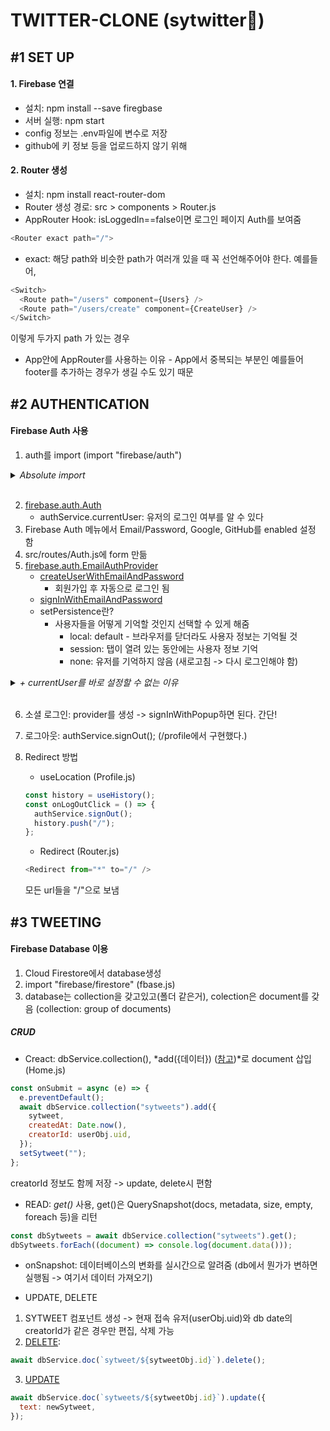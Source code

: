# TWITTER-CLONE (sytwitter:hatched_chick:)

## #1 SET UP

#### 1. Firebase 연결

- 설치: npm install --save firegbase
- 서버 실행: npm start
- config 정보는 .env파일에 변수로 저장
- github에 키 정보 등을 업로드하지 않기 위해

#### 2. Router 생성

- 설치: npm install react-router-dom
- Router 생성 경로: src > components > Router.js
- AppRouter Hook: isLoggedIn==false이면 로그인 페이지 Auth를 보여줌

```js
<Router exact path="/">
```

- exact: 해당 path와 비슷한 path가 여러개 있을 때 꼭 선언해주어야 한다.
  예를들어,

```js
<Switch>
  <Route path="/users" component={Users} />
  <Route path="/users/create" component={CreateUser} />
</Switch>
```

이렇게 두가지 path 가 있는 경우

- App안에 AppRouter를 사용하는 이유 - App에서 중복되는 부분인 예를들어 footer를 추가하는 경우가 생길 수도 있기 때문

## #2 AUTHENTICATION

#### Firebase Auth 사용

1. auth를 import (import "firebase/auth")

<details>
<summary><i>Absolute import</i></summary>

- 절대 경로로 import 할 수 있다.
- jsconfig.json 파일 생성

```js
{
  "compilerOptions": {
    "baseUrl": "src"
  },
  "include": ["src"]
}
```

</details>
<br/>

2. [firebase.auth.Auth](https://firebase.google.com/docs/reference/js/firebase.auth.Auth)
   - authService.currentUser: 유저의 로그인 여부를 알 수 있다
3. Firebase Auth 메뉴에서 Email/Password, Google, GitHub를 enabled 설정 함
4. src/routes/Auth.js에 form 만듦
5. [firebase.auth.EmailAuthProvider](https://firebase.google.com/docs/reference/js/firebase.auth.EmailAuthProvider)
   - [createUserWithEmailAndPassword](https://firebase.google.com/docs/reference/js/firebase.auth.Auth#createuserwithemailandpassword)
     - 회원가입 후 자동으로 로그인 됨
   - [signInWithEmailAndPassword](https://firebase.google.com/docs/reference/js/firebase.auth.Auth#signinwithemailandpassword)
   - setPersistence란?
     - 사용자들을 어떻게 기억할 것인지 선택할 수 있게 해줌
       - local: default - 브라우저를 닫더라도 사용자 정보는 기억될 것
       - session: 탭이 열려 있는 동안에는 사용자 정보 기억
       - none: 유저를 기억하지 않음 (새로고침 -> 다시 로그인해야 함)

<details>
<summary><i>+ currentUser를 바로 설정할 수 없는 이유</i></summary>

- currentUser를 다음과 같이 설정하면 isLoggedIn값이 계속 null값이 된다.

```js
const [isLoggedIn, setIsLoggedIn] = useState(authService.currentUser);
```

- 2초간 한번씩 currentUser를 콘솔로 찍어보면 약 4초 이 후에 user값이 들어오는 것을 확일할 수 있다.
- 따라서 bool타입의 변수(init)를 선언하고(isLoading과 비슷한 역할), componetnDidMount의 기능을 하는 userEffect에서 onAuthStateChanged를 사용하여 user 상태가 있으면 페이지를 로딩한다.
- onAuthStateChanged: observer로 유저 상태가 변할 때 실행된다.
</details>
<br/>

6. 소셜 로그인: provider를 생성 -> signInWithPopup하면 된다. 간단!

7. 로그아웃: authService.signOut(); (/profile에서 구현했다.)
8. Redirect 방법
   - useLocation (Profile.js)
   ```js
   const history = useHistory();
   const onLogOutClick = () => {
     authService.signOut();
     history.push("/");
   };
   ```
   - Redirect (Router.js)
   ```js
   <Redirect from="*" to="/" />
   ```
   모든 url들을 "/"으로 보냄

## #3 TWEETING

#### Firebase Database 이용

1. Cloud Firestore에서 database생성
2. import "firebase/firestore" (fbase.js)
3. database는 collection을 갖고있고(폴더 같은거), colection은 document를 갖음 (collection: group of documents)

##### CRUD

- Creact: dbService.collection(), *add({데이터}) ([참고](https://firebase.google.com/docs/reference/js/firebase.firestore.CollectionReference#add))*로 document 삽입 (Home.js)

```js
const onSubmit = async (e) => {
  e.preventDefault();
  await dbService.collection("sytweets").add({
    sytweet,
    createdAt: Date.now(),
    creatorId: userObj.uid,
  });
  setSytweet("");
};
```

creatorId 정보도 함께 저장 -> update, delete시 편함

- READ: _get()_ 사용, get()은 QuerySnapshot(docs, metadata, size, empty, foreach 등)을 리턴

```js
const dbSytweets = await dbService.collection("sytweets").get();
dbSytweets.forEach((document) => console.log(document.data()));
```

- onSnapshot: 데이터베이스의 변화를 실시간으로 알려줌 (db에서 뭔가가 변하면 실행됨 -> 여기서 데이터 가져오기)

- UPDATE, DELETE

1. SYTWEET 컴포넌트 생성 -> 현재 접속 유저(userObj.uid)와 db date의 creatorId가 같은 경우만 편집, 삭제 가능
2. [DELETE](https://firebase.google.com/docs/reference/js/firebase.firestore.DocumentReference#delete):

```js
await dbService.doc(`sytweet/${sytweetObj.id}`).delete();
```

3. [UPDATE](https://firebase.google.com/docs/reference/js/firebase.firestore.DocumentReference#update)

```js
await dbService.doc(`sytweets/${sytweetObj.id}`).update({
  text: newSytweet,
});
```
